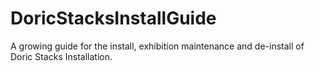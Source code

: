 # DoricStacksInstallGuide
A growing guide for the install, exhibition maintenance and de-install of Doric Stacks Installation.
